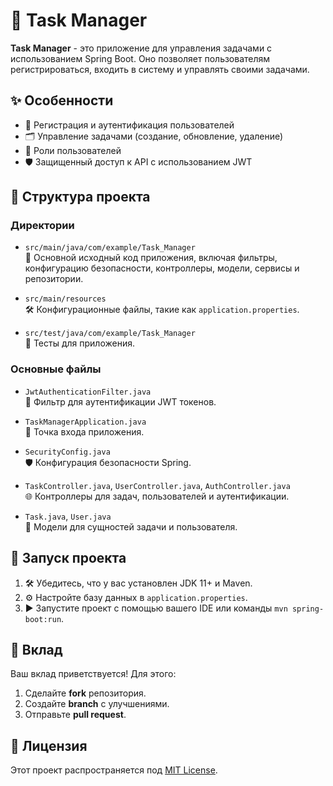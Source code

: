 # 📝 Task Manager

**Task Manager** - это приложение для управления задачами с использованием Spring Boot. Оно позволяет пользователям регистрироваться, входить в систему и управлять своими задачами.

## ✨ Особенности

- 🔐 Регистрация и аутентификация пользователей
- 🗂 Управление задачами (создание, обновление, удаление)
- 👥 Роли пользователей
- 🛡 Защищенный доступ к API с использованием JWT

## 📂 Структура проекта

### Директории

- `src/main/java/com/example/Task_Manager`  
  📌 Основной исходный код приложения, включая фильтры, конфигурацию безопасности, контроллеры, модели, сервисы и репозитории.

- `src/main/resources`  
  🛠 Конфигурационные файлы, такие как `application.properties`.

- `src/test/java/com/example/Task_Manager`  
  🧪 Тесты для приложения.

### Основные файлы

- `JwtAuthenticationFilter.java`  
  🔑 Фильтр для аутентификации JWT токенов.

- `TaskManagerApplication.java`  
  🚀 Точка входа приложения.

- `SecurityConfig.java`  
  🛡 Конфигурация безопасности Spring.

- `TaskController.java`, `UserController.java`, `AuthController.java`  
  🌐 Контроллеры для задач, пользователей и аутентификации.

- `Task.java`, `User.java`  
  📄 Модели для сущностей задачи и пользователя.

## 🚀 Запуск проекта

1. 🛠 Убедитесь, что у вас установлен JDK 11+ и Maven.
2. ⚙️ Настройте базу данных в `application.properties`.
3. ▶️ Запустите проект с помощью вашего IDE или команды `mvn spring-boot:run`.

## 🤝 Вклад

Ваш вклад приветствуется! Для этого:  
1. Сделайте **fork** репозитория.  
2. Создайте **branch** с улучшениями.  
3. Отправьте **pull request**.

## 📜 Лицензия

Этот проект распространяется под [MIT License](LICENSE).
